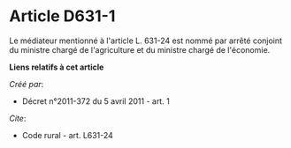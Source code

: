 # Article D631-1

Le médiateur mentionné à l'article L. 631-24 est nommé par arrêté conjoint du ministre chargé de l'agriculture et du ministre
chargé de l'économie.

**Liens relatifs à cet article**

_Créé par_:

  - Décret n°2011-372 du 5 avril 2011 - art. 1

_Cite_:

  - Code rural - art. L631-24
